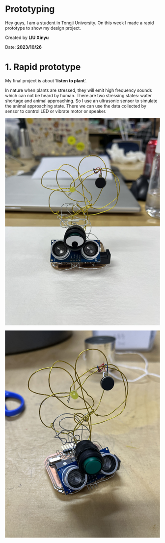# Prototyping

Hey guys, I am a student in Tongji University. On this week I made a rapid prototype to show my design project.

Created by **LIU Xinyu**

Date: **2023/10/26**

# 1. Rapid prototype

My final project is about ‘**listen to plant**’.

In nature when plants are stressed, they will emit high frequency sounds which can not be heard by human. There are two stressing states: water shortage and animal approaching. So I use an ultrasonic sensor to simulate the animal approaching state. There we can use the data collected by sensor to control LED or vibrate motor or speaker.

![prototype1.jpg](./images/prototype1.jpg)

![prototype2.jpg](./images/prototype2.jpg)
